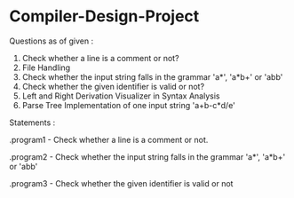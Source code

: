 # Compiler-Design-Project

Questions as of given : 


1. Check whether a line is a comment or not?
2. File Handling
3. Check whether the input string falls in the grammar 'a*', 'a*b+' or 'abb'
4. Check whether the given identifier is valid or not?
5. Left and Right Derivation Visualizer in Syntax Analysis
6. Parse Tree Implementation of one input string 'a+b-c*d/e'

Statements :

.program1 - Check whether a line is a comment or not.

.program2 - Check whether the input string falls in the grammar 'a*', 'a*b+' or 'abb'

.program3 - Check whether the given identifier is valid or not
